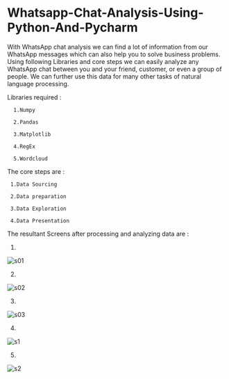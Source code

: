 # Whatsapp-Chat-Analysis-Using-Python-And-Pycharm
With WhatsApp chat analysis we can find a lot of information from our WhatsApp messages which can also help you to solve business problems. 
Using following Libraries and core steps we can easily analyze any WhatsApp chat between you and your friend, customer, or even a group of people. We can further use this data for many other tasks of natural language processing.

Libraries required :

      1.Numpy
      
      2.Pandas
      
      3.Matplotlib
      
      4.RegEx
      
      5.Wordcloud

The core steps are :

     1.Data Sourcing 
  
     2.Data preparation 
  
     3.Data Exploration
  
     4.Data Presentation 
  
  The resultant Screens after processing and analyzing data are :
  
   1.
   
   ![s01](https://user-images.githubusercontent.com/89337354/209995237-acefcf8c-68b9-4fb0-8afc-06b9b21267c8.png)
          
   2.
   
   ![s02](https://user-images.githubusercontent.com/89337354/209995323-b65f1721-635a-44fb-b260-628042103a58.png)
          
   3.
   
   ![s03](https://user-images.githubusercontent.com/89337354/209995513-33d38b20-6670-439a-a763-efd9be7f81b4.png)

   4.     
     
   ![s1](https://user-images.githubusercontent.com/89337354/209996872-8944fb0b-09bb-4ebe-bd63-52b939a53940.png)
  
   5.
   
   ![s2](https://user-images.githubusercontent.com/89337354/209996957-cf0727f6-d7a9-4ce6-a25e-642c6c1accd8.png)

   
   
   
    
